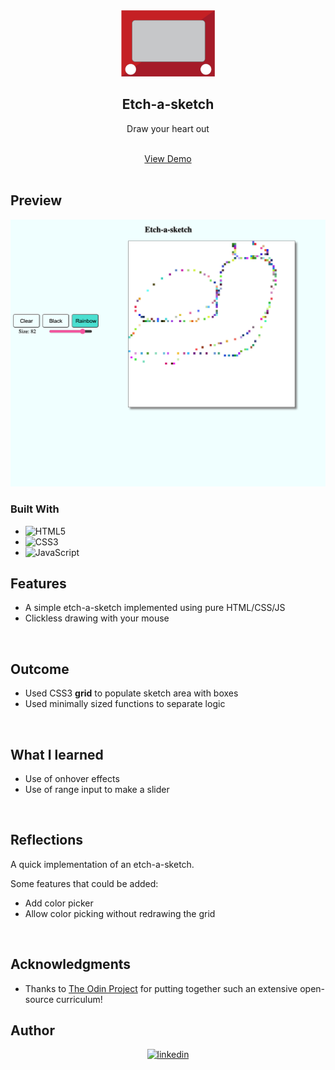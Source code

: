 <div align="center">
    <img src="./assets/images/etch-a-sketch.png" alt="Logo" width="150">

<h2 align="center">Etch-a-sketch</h2>

  <p align="center">
  Draw your heart out
  </p>
  <br />
  <a href="https://errantpianist.github.io/odin-etch-a-sketch/">View Demo</a>
  
</div>

<br>

## Preview

<div align="center">
 <img src="./assets/images/preview.png" width="600px">
</div>

### Built With

- ![HTML5](https://img.shields.io/badge/html5-%23E34F26.svg?style=for-the-badge&logo=html5&logoColor=white)
- ![CSS3](https://img.shields.io/badge/css3-%231572B6.svg?style=for-the-badge&logo=css3&logoColor=white)
- ![JavaScript](https://img.shields.io/badge/javascript-%23323330.svg?style=for-the-badge&logo=javascript&logoColor=%23F7DF1E)

## Features

- A simple etch-a-sketch implemented using pure HTML/CSS/JS
- Clickless drawing with your mouse

<br>

## Outcome

- Used CSS3 **grid** to populate sketch area with boxes
- Used minimally sized functions to separate logic

<br>

## What I learned

- Use of onhover effects
- Use of range input to make a slider

<br>

## Reflections

A quick implementation of an etch-a-sketch.

Some features that could be added:

- Add color picker
- Allow color picking without redrawing the grid

<br>

## Acknowledgments

- Thanks to [The Odin Project](https://www.theodinproject.com/) for putting together such an extensive open-source curriculum!
  <br>

<!-- CONTACT -->

## Author

<div align="center">

<a href="https://www.linkedin.com/in/yu-zhou-z-16907521a/" target="_blank">
<img src="https://img.shields.io/badge/linkedin: Yu Zhou Zhang-%2300acee.svg?color=405DE6&style=for-the-badge&logo=linkedin&logoColor=white" alt=linkedin style="margin-bottom: 5px;"/>
</a>

</div>
